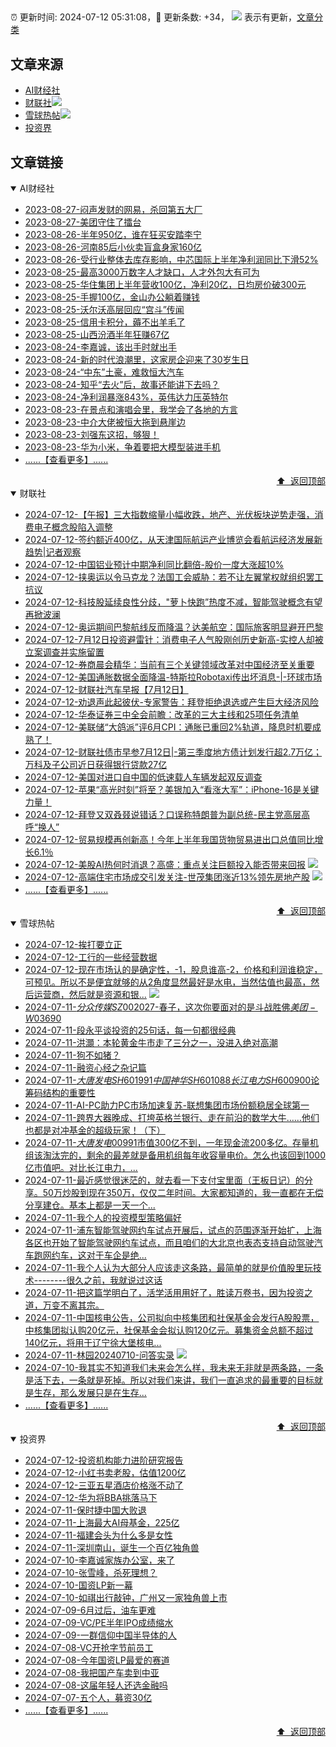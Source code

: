 ##

:alarm_clock: 更新时间: 2024-07-12 05:31:08，:rocket: 更新条数: +34， ![](/assets/dot.png) 表示有更新，[文章分类](/TAGS.md)

## 文章来源

- [AI财经社](#ai财经社)  
- [财联社](#财联社)![](/assets/dot.png)   
- [雪球热帖](#雪球热帖)![](/assets/dot.png)   
- [投资界](#投资界)  

## 文章链接

<details open>
<summary id="ai财经社">
 AI财经社
</summary>


- [2023-08-27-闷声发财的网易，杀回第五大厂](https://www.aicaijing.com.cn/article/18610)  
- [2023-08-27-美团守住了擂台](https://www.aicaijing.com.cn/article/18611)  
- [2023-08-26-半年950亿，谁在狂买安踏李宁](https://www.aicaijing.com.cn/article/18607)  
- [2023-08-26-河南85后小伙卖盲盒身家160亿](https://www.aicaijing.com.cn/article/18608)  
- [2023-08-26-受行业整体去库存影响，中芯国际上半年净利润同比下滑52%](https://www.aicaijing.com.cn/article/18609)  
- [2023-08-25-最高3000万数字人才缺口，人才外包大有可为](https://www.aicaijing.com.cn/article/18601)  
- [2023-08-25-华住集团上半年营收100亿，净利20亿，日均房价破300元](https://www.aicaijing.com.cn/article/18602)  
- [2023-08-25-手握100亿，金山办公躺着赚钱](https://www.aicaijing.com.cn/article/18603)  
- [2023-08-25-沃尔沃高层回应“宫斗”传闻](https://www.aicaijing.com.cn/article/18604)  
- [2023-08-25-信用卡积分，薅不出羊毛了](https://www.aicaijing.com.cn/article/18605)  
- [2023-08-25-山西汾酒半年狂赚67亿](https://www.aicaijing.com.cn/article/18606)  
- [2023-08-24-李嘉诚，该出手时就出手](https://www.aicaijing.com.cn/article/18596)  
- [2023-08-24-新的时代浪潮里，这家房企迎来了30岁生日](https://www.aicaijing.com.cn/article/18597)  
- [2023-08-24-“中东”土豪，难救恒大汽车](https://www.aicaijing.com.cn/article/18598)  
- [2023-08-24-知乎“去火”后，故事还能讲下去吗？](https://www.aicaijing.com.cn/article/18599)  
- [2023-08-24-净利润暴涨843%，英伟达力压英特尔](https://www.aicaijing.com.cn/article/18600)  
- [2023-08-23-在景点和演唱会里，我学会了各地的方言](https://www.aicaijing.com.cn/article/18591)  
- [2023-08-23-中介大佬被恒大拖到悬崖边](https://www.aicaijing.com.cn/article/18592)  
- [2023-08-23-刘强东这招，够狠！](https://www.aicaijing.com.cn/article/18593)  
- [2023-08-23-华为小米，争着要把大模型装进手机](https://www.aicaijing.com.cn/article/18594)  
- [......【查看更多】......](/details/AI财经社.md)

<div align="right"><a href="#文章来源">⬆ &nbsp;返回顶部</a></div>
</details>

<details open>
<summary id="财联社">
 财联社
</summary>


- [2024-07-12-【午报】三大指数缩量小幅收跌，地产、光伏板块逆势走强，消费电子概念股陷入调整](https://www.cls.cn/detail/1731992)  
- [2024-07-12-签约额近400亿，从天津国际航运产业博览会看航运经济发展新趋势|记者观察](https://www.cls.cn/detail/1731900)  
- [2024-07-12-中国铝业预计中期净利同比翻倍-股价一度大涨超10%](https://www.cls.cn/detail/1731874)  
- [2024-07-12-挟奥运以令马克龙？法国工会威胁：若不让左翼掌权就组织罢工抗议](https://www.cls.cn/detail/1731847)  
- [2024-07-12-科技股延续良性分歧，"萝卜快跑”热度不减，智能驾驶概念有望再掀波澜](https://www.cls.cn/detail/1731799)  
- [2024-07-12-奥运期间巴黎航线反而降温？达美航空：国际旅客明显避开巴黎](https://www.cls.cn/detail/1731743)  
- [2024-07-12-7月12日投资避雷针：消费电子人气股刚创历史新高-实控人却被立案调查并实施留置](https://www.cls.cn/detail/1731731)  
- [2024-07-12-券商晨会精华：当前有三个关键领域改革对中国经济至关重要](https://www.cls.cn/detail/1731722)  
- [2024-07-12-美国通胀数据全面降温-特斯拉Robotaxi传出坏消息-|-环球市场](https://www.cls.cn/detail/1731713)  
- [2024-07-12-财联社汽车早报【7月12日】](https://www.cls.cn/detail/1731736)  
- [2024-07-12-劝退声此起彼伏-专家警告：拜登拒绝退选或产生巨大经济风险](https://www.cls.cn/detail/1731720)  
- [2024-07-12-华泰证券三中全会前瞻：改革的三大主线和25项任务清单](https://www.cls.cn/detail/1731730)  
- [2024-07-12-美联储“大鸽派”评6月CPI：通胀已重回2%轨道，降息时机要成熟了！](https://www.cls.cn/detail/1731727)  
- [2024-07-12-财联社债市早参7月12日|-第三季度地方债计划发行超2.7万亿；万科及子公司近日获得银行贷款27亿](https://www.cls.cn/detail/1731749)  
- [2024-07-12-美国对进口自中国的低速载人车辆发起双反调查](https://www.cls.cn/detail/1731879)  
- [2024-07-12-苹果“高光时刻”将至？美银加入“看涨大军”：iPhone-16是关键力量！](https://www.cls.cn/detail/1731876)  
- [2024-07-12-拜登又双叒叕说错话？口误称特朗普为副总统-民主党高层高呼“换人”](https://www.cls.cn/detail/1731892)  
- [2024-07-12-贸易规模再创新高！今年上半年我国货物贸易进出口总值同比增长6.1％](https://www.cls.cn/detail/1731838)  
- [2024-07-12-美股AI热何时消退？高盛：重点关注巨额投入能否带来回报](https://www.cls.cn/detail/1731843) ![](/assets/new.png)  
- [2024-07-12-高端住宅市场成交引发关注-世茂集团涨近13%领先房地产股](https://www.cls.cn/detail/1731950) ![](/assets/new.png)  
- [......【查看更多】......](/details/财联社.md)

<div align="right"><a href="#文章来源">⬆ &nbsp;返回顶部</a></div>
</details>

<details open>
<summary id="雪球热帖">
 雪球热帖
</summary>


- [2024-07-12-挨打要立正](https://xueqiu.com/1760673340/297238423)  
- [2024-07-12-工行的一些经营数据](https://xueqiu.com/2792218779/297225318)  
- [2024-07-12-现在市场认的是确定性，-1，股息谁高-2，价格和利润谁稳定，可预见。所以不是便宜就够的从2角度显然最好是水电，当然估值也最高，然后运营商，然后就是资源和银...](https://xueqiu.com/9887656769/297240011) ![](/assets/new.png)  
- [2024-07-11-$分众传媒SZ002027$-春子，这次你要面对的是斗战胜佛$美团-W03690$](https://xueqiu.com/9528856909/297127604)  
- [2024-07-11-段永平谈投资的25句话，每一句都很经典](https://xueqiu.com/8959246745/297211253)  
- [2024-07-11-洪灝：本轮黄金牛市走了三分之一，没进入绝对高潮](https://xueqiu.com/1107854878/297174011)  
- [2024-07-11-狗不如猪？](https://xueqiu.com/1760673340/297092782)  
- [2024-07-11-融资心经之杂记篇](https://xueqiu.com/1821992043/297067799)  
- [2024-07-11-$大唐发电SH601991$$中国神华SH601088$$长江电力SH600900$论筹码结构的重要性](https://xueqiu.com/5843247435/297120370)  
- [2024-07-11-AI-PC助力PC市场加速复苏-联想集团市场份额稳居全球第一](https://xueqiu.com/4328439158/297111793)  
- [2024-07-11-跨界大器晚成、打垮英格兰银行、走在前沿的数学大牛……他们也都是对冲基金的超级玩家！（下）](https://xueqiu.com/9158060429/297094553)  
- [2024-07-11-$大唐发电00991$市值300亿不到，一年现金流200多亿。存量机组该淘汰完的，剩余的最差就是备用机组每年收容量电价。怎么也该回到1000亿市值吧。对比长江电力，...](https://xueqiu.com/7103876041/297111201)  
- [2024-07-11-最近感觉很迷茫的，就去看一下支付宝里面（王板日记）的分享。50万炒股到现在350万，仅仅二年时间。大家都知道的，我一直都在无偿分享建仓。基本上都是一天一个...](https://xueqiu.com/8868938103/297146925)  
- [2024-07-11-我个人的投资模型策略偏好](https://xueqiu.com/2792218779/297116505)  
- [2024-07-11-浦东智能驾驶网约车试点开展后，试点的范围逐渐开始扩，上海各区也开始了智能驾驶网约车试点，而且咱们的大北京也表态支持自动驾驶汽车跑网约车，这对于车企是绝...](https://xueqiu.com/6954251395/297123186)  
- [2024-07-11-我个人认为大部分人应该走这条路，最简单的就是价值股里玩技术--------很久之前，我就说过这话](https://xueqiu.com/8790885129/297167905)  
- [2024-07-11-把这篇学明白了，活学活用用好了，胜读万卷书，因为投资之道，万变不离其宗。](https://xueqiu.com/1760673340/297174843)  
- [2024-07-11-中国核电公告，公司拟向中核集团和社保基金会发行A股股票，中核集团拟认购20亿元，社保基金会拟认购120亿元。募集资金总额不超过140亿元，将用于辽宁徐大堡核电...](https://xueqiu.com/2241249492/297185646)  
- [2024-07-11-林园20240710-问答实录](https://xueqiu.com/1127455234/297180234) ![](/assets/new.png)  
- [2024-07-10-我其实不知道我们未来会怎么样，我未来无非就是两条路，一条是活下去，一条就是死掉。所以对我们来讲，我们一直追求的最重要的目标就是生存，那么发展只是在生存...](https://xueqiu.com/7667646479/296962977)  
- [......【查看更多】......](/details/雪球热帖.md)

<div align="right"><a href="#文章来源">⬆ &nbsp;返回顶部</a></div>
</details>

<details open>
<summary id="投资界">
 投资界
</summary>


- [2024-07-12-投资机构能力进阶研究报告](https://posts.careerengine.us/p/6690a6b756b00014bcc00e87)  
- [2024-07-12-小红书卖老股，估值1200亿](https://posts.careerengine.us/p/6690a6b756b00014bcc00e8f)  
- [2024-07-12-三亚五星酒店价格涨不动了](https://posts.careerengine.us/p/6690a6c68082df14ead7eaa4)  
- [2024-07-12-华为将BBA挑落马下](https://posts.careerengine.us/p/6690a6c68082df14ead7eaac)  
- [2024-07-11-保时捷中国大败退](https://posts.careerengine.us/p/668f914d75ec610b23087c8f)  
- [2024-07-11-上海最大AI母基金，225亿](https://posts.careerengine.us/p/668f913e107faf0ab0d965c8)  
- [2024-07-11-福建会头为什么多是女性](https://posts.careerengine.us/p/668f913e107faf0ab0d965d0)  
- [2024-07-11-深圳南山，诞生一个百亿独角兽](https://posts.careerengine.us/p/668f912f1e44d50a961b0876)  
- [2024-07-10-李嘉诚家族办公室，来了](https://posts.careerengine.us/p/668e774ea7e9f773c1503b02)  
- [2024-07-10-张雪峰，杀死理想？](https://posts.careerengine.us/p/668e7762a10bdd744695a004)  
- [2024-07-10-国资LP新一幕](https://posts.careerengine.us/p/668e7762a10bdd7446959ffc)  
- [2024-07-10-如祺出行敲钟，广州又一家独角兽上市](https://posts.careerengine.us/p/668e7762a10bdd7446959ff4)  
- [2024-07-09-6月过后，油车更难](https://posts.careerengine.us/p/668ca7bc185ec759161774a3)  
- [2024-07-09-VC/PE半年IPO成绩缩水](https://posts.careerengine.us/p/668ca7ae8defaa58ee06d3c8)  
- [2024-07-09-一群信仰中国半导体的人](https://posts.careerengine.us/p/668ca7ae8defaa58ee06d3d1)  
- [2024-07-08-VC开抢字节前员工](https://posts.careerengine.us/p/668b9bc4a509e07d48799445)  
- [2024-07-08-今年国资LP最爱的赛道](https://posts.careerengine.us/p/668b9bd2f0728c7d7774fd7c)  
- [2024-07-08-我把国产车卖到中亚](https://posts.careerengine.us/p/668b9bd3f0728c7d7774fd84)  
- [2024-07-08-这届年轻人还选金融吗](https://posts.careerengine.us/p/668b9be18172ee7e1eed9a1a)  
- [2024-07-07-五个人，募资30亿](https://posts.careerengine.us/p/668a4fc502f8e11901482b1a)  
- [......【查看更多】......](/details/投资界.md)

<div align="right"><a href="#文章来源">⬆ &nbsp;返回顶部</a></div>
</details>
